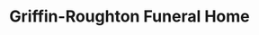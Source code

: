 ---
title: "Griffin-Roughton Funeral Home"
url: /corsicana/griffin-roughton-funeral-home/
shop: Bestattungen
---
